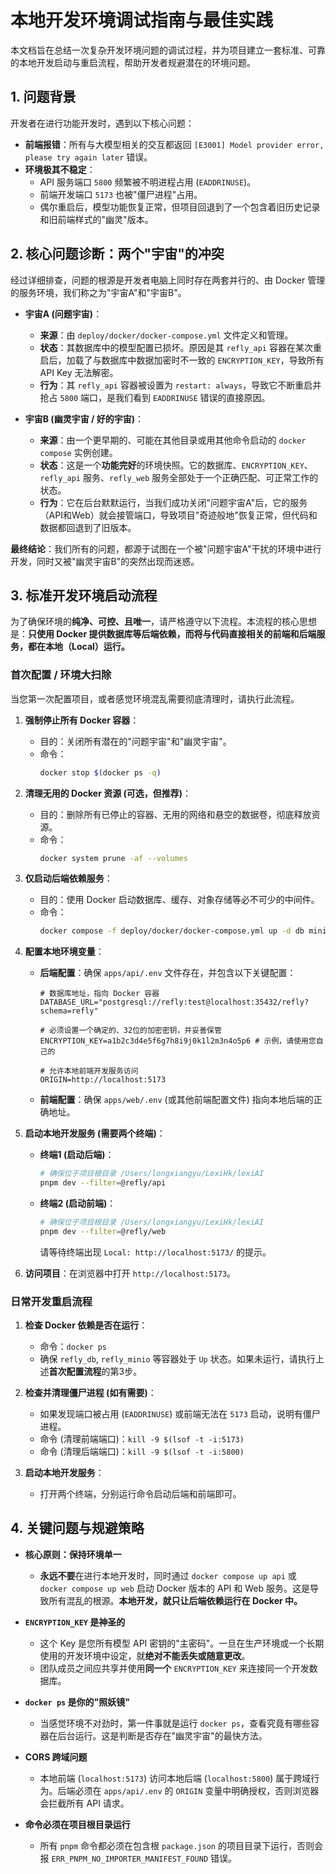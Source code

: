 # 本地开发环境调试指南与最佳实践

本文档旨在总结一次复杂开发环境问题的调试过程，并为项目建立一套标准、可靠的本地开发启动与重启流程，帮助开发者规避潜在的环境问题。

## 1. 问题背景

开发者在进行功能开发时，遇到以下核心问题：

-   **前端报错**：所有与大模型相关的交互都返回 `[E3001] Model provider error, please try again later` 错误。
-   **环境极其不稳定**：
    -   API 服务端口 `5800` 频繁被不明进程占用 (`EADDRINUSE`)。
    -   前端开发端口 `5173` 也被"僵尸进程"占用。
    -   偶尔重启后，模型功能恢复正常，但项目回退到了一个包含着旧历史记录和旧前端样式的"幽灵"版本。

## 2. 核心问题诊断：两个"宇宙"的冲突

经过详细排查，问题的根源是开发者电脑上同时存在两套并行的、由 Docker 管理的服务环境，我们称之为"宇宙A"和"宇宙B"。

-   **宇宙A (问题宇宙)**：
    -   **来源**：由 `deploy/docker/docker-compose.yml` 文件定义和管理。
    -   **状态**：其数据库中的模型配置已损坏。原因是其 `refly_api` 容器在某次重启后，加载了与数据库中数据加密时不一致的 `ENCRYPTION_KEY`，导致所有 API Key 无法解密。
    -   **行为**：其 `refly_api` 容器被设置为 `restart: always`，导致它不断重启并抢占 `5800` 端口，是我们看到 `EADDRINUSE` 错误的直接原因。

-   **宇宙B (幽灵宇宙 / 好的宇宙)**：
    -   **来源**：由一个更早期的、可能在其他目录或用其他命令启动的 `docker compose` 实例创建。
    -   **状态**：这是一个**功能完好**的环境快照。它的数据库、`ENCRYPTION_KEY`、`refly_api` 服务、`refly_web` 服务全部处于一个正确匹配、可正常工作的状态。
    -   **行为**：它在后台默默运行，当我们成功关闭"问题宇宙A"后，它的服务（API和Web）就会接管端口，导致项目"奇迹般地"恢复正常，但代码和数据都回退到了旧版本。

**最终结论**：我们所有的问题，都源于试图在一个被"问题宇宙A"干扰的环境中进行开发，同时又被"幽灵宇宙B"的突然出现而迷惑。

## 3. 标准开发环境启动流程

为了确保环境的**纯净、可控、且唯一**，请严格遵守以下流程。本流程的核心思想是：**只使用 Docker 提供数据库等后端依赖，而将与代码直接相关的前端和后端服务，都在本地（Local）运行。**

### 首次配置 / 环境大扫除

当您第一次配置项目，或者感觉环境混乱需要彻底清理时，请执行此流程。

1.  **强制停止所有 Docker 容器**：
    *   目的：关闭所有潜在的"问题宇宙"和"幽灵宇宙"。
    *   命令：
        ```bash
        docker stop $(docker ps -q)
        ```

2.  **清理无用的 Docker 资源 (可选，但推荐)**：
    *   目的：删除所有已停止的容器、无用的网络和悬空的数据卷，彻底释放资源。
    *   命令：
        ```bash
        docker system prune -af --volumes
        ```

3.  **仅启动后端依赖服务**：
    *   目的：使用 Docker 启动数据库、缓存、对象存储等必不可少的中间件。
    *   命令：
        ```bash
        docker compose -f deploy/docker/docker-compose.yml up -d db minio redis qdrant searxng
        ```

4.  **配置本地环境变量**：
    *   **后端配置**：确保 `apps/api/.env` 文件存在，并包含以下关键配置：
        ```dotenv
        # 数据库地址，指向 Docker 容器
        DATABASE_URL="postgresql://refly:test@localhost:35432/refly?schema=refly"
        
        # 必须设置一个确定的、32位的加密密钥，并妥善保管
        ENCRYPTION_KEY=a1b2c3d4e5f6g7h8i9j0k1l2m3n4o5p6 # 示例，请使用您自己的
        
        # 允许本地前端开发服务访问
        ORIGIN=http://localhost:5173 
        ```
    *   **前端配置**：确保 `apps/web/.env` (或其他前端配置文件) 指向本地后端的正确地址。

5.  **启动本地开发服务 (需要两个终端)**：
    *   **终端1 (启动后端)**：
        ```bash
        # 确保位于项目根目录 /Users/longxiangyu/LexiHk/lexiAI
        pnpm dev --filter=@refly/api
        ```
    *   **终端2 (启动前端)**：
        ```bash
        # 确保位于项目根目录 /Users/longxiangyu/LexiHk/lexiAI
        pnpm dev --filter=@refly/web
        ```
        请等待终端出现 `Local: http://localhost:5173/` 的提示。

6.  **访问项目**：在浏览器中打开 `http://localhost:5173`。

### 日常开发重启流程

1.  **检查 Docker 依赖是否在运行**：
    *   命令：`docker ps`
    *   确保 `refly_db`, `refly_minio` 等容器处于 `Up` 状态。如果未运行，请执行上述**首次配置流程**的第3步。

2.  **检查并清理僵尸进程 (如有需要)**：
    *   如果发现端口被占用 (`EADDRINUSE`) 或前端无法在 `5173` 启动，说明有僵尸进程。
    *   命令 (清理前端端口)：`kill -9 $(lsof -t -i:5173)`
    *   命令 (清理后端端口)：`kill -9 $(lsof -t -i:5800)`

3.  **启动本地开发服务**：
    *   打开两个终端，分别运行命令启动后端和前端即可。

## 4. 关键问题与规避策略

-   **核心原则：保持环境单一**
    -   **永远不要**在进行本地开发时，同时通过 `docker compose up api` 或 `docker compose up web` 启动 Docker 版本的 API 和 Web 服务。这是导致所有混乱的根源。**本地开发，就只让后端依赖运行在 Docker 中。**

-   **`ENCRYPTION_KEY` 是神圣的**
    -   这个 Key 是您所有模型 API 密钥的"主密码"。一旦在生产环境或一个长期使用的开发环境中设定，就**绝对不能丢失或随意更改**。
    -   团队成员之间应共享并使用**同一个** `ENCRYPTION_KEY` 来连接同一个开发数据库。

-   **`docker ps` 是你的"照妖镜"**
    -   当感觉环境不对劲时，第一件事就是运行 `docker ps`，查看究竟有哪些容器在后台运行。这是判断是否存在"幽灵宇宙"的最快方法。

-   **CORS 跨域问题**
    -   本地前端 (`localhost:5173`) 访问本地后端 (`localhost:5800`) 属于跨域行为。后端必须在 `apps/api/.env` 的 `ORIGIN` 变量中明确授权，否则浏览器会拦截所有 API 请求。

-   **命令必须在项目根目录运行**
    -   所有 `pnpm` 命令都必须在包含根 `package.json` 的项目目录下运行，否则会报 `ERR_PNPM_NO_IMPORTER_MANIFEST_FOUND` 错误。 